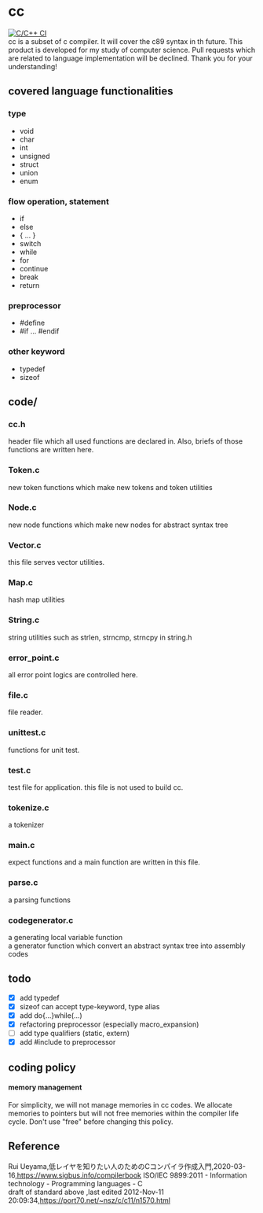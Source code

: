 # cc
[![C/C++ CI](https://github.com/TsukudaniVanish/cc/actions/workflows/c.yml/badge.svg)](https://github.com/TsukudaniVanish/cc/actions/workflows/c.yml)  
cc is a subset of c compiler. It will cover the c89 syntax in th future. 
This product is developed for my study of computer science. Pull requests which are related to language implementation will be declined. Thank you for your understanding!

## covered language functionalities 
### type 
- void 
- char 
- int
- unsigned
- struct 
- union 
- enum 
### flow operation, statement  
- if 
- else 
- { ... }
- switch 
- while 
- for 
- continue
- break
- return 
### preprocessor 
- #define
- #if ... #endif

### other keyword  
- typedef
- sizeof 

## code/

### cc.h
header file which all used functions are declared in.
Also, briefs of those functions  are written here.

### Token.c  
new token functions which make  new tokens and token utilities

### Node.c
new node functions which make new nodes for abstract syntax tree

### Vector.c
this file serves vector utilities.

### Map.c
hash map utilities

### String.c
string utilities such as strlen, strncmp, strncpy in string.h 

### error_point.c
all error point logics are controlled here. 

### file.c 
file reader.

### unittest.c
functions for unit test.

### test.c 
test file for application. this file is not used to build cc.

### tokenize.c
a tokenizer

### main.c 
expect functions and  a main function are written in this file.

### parse.c
a parsing functions

### codegenerator.c
a generating local variable function  
a generator function which convert an abstract syntax tree into  assembly codes 

## todo
- [x]  add typedef 
- [x] sizeof can accept type-keyword, type alias
- [x] add do{...}while(...) 
- [x] refactoring preprocessor (especially macro_expansion)
- [ ] add type qualifiers (static, extern)
- [x] add #include to preprocessor 

## coding policy

#### memory management 
For simplicity, we will not manage memories in cc codes.
We allocate memories to pointers but will not free memories within the compiler life cycle.
Don't use "free" before changing this policy.


## Reference  
Rui Ueyama,低レイヤを知りたい人のためのCコンパイラ作成入門,2020-03-16,https://www.sigbus.info/compilerbook
 ISO/IEC 9899:2011 - Information technology - Programming languages - C  
 draft of standard above ,last edited 2012-Nov-11 20:09:34,https://port70.net/~nsz/c/c11/n1570.html
